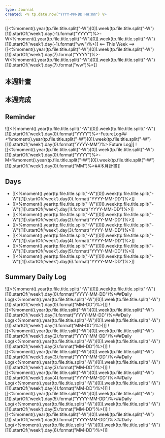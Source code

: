 ```yaml
---
type: Journal
created: <% tp.date.now("YYYY-MM-DD HH:mm") %>
---
```

[[<%moment().year(tp.file.title.split("-W")[0]).week(tp.file.title.split("-W")[1]).startOf('week').day(-1).format("YYYY")%>-W<%moment().year(tp.file.title.split("-W")[0]).week(tp.file.title.split("-W")[1]).startOf('week').day(-1).format("ww")%>]] <== This Week ==> [[<%moment().year(tp.file.title.split("-W")[0]).week(tp.file.title.split("-W")[1]).startOf('week').day(7).format("YYYY")%>-W<%moment().year(tp.file.title.split("-W")[0]).week(tp.file.title.split("-W")[1]).startOf('week').day(7).format("ww")%>]]
## 本週計畫

## 本週完成

## Reminder
![[<%moment().year(tp.file.title.split("-W")[0]).week(tp.file.title.split("-W")[1]).startOf('week').day(0).format("YYYY")%>-FutureLog##<%moment().year(tp.file.title.split("-W")[0]).week(tp.file.title.split("-W")[1]).startOf('week').day(0).format("YYYY-MM")%> Future Log]]
![[<%moment().year(tp.file.title.split("-W")[0]).week(tp.file.title.split("-W")[1]).startOf('week').day(0).format("YYYY")%>-M<%moment().year(tp.file.title.split("-W")[0]).week(tp.file.title.split("-W")[1]).startOf('week').day(0).format("MM")%>##本月計畫]]

## Days
- [[<%moment().year(tp.file.title.split("-W")[0]).week(tp.file.title.split("-W")[1]).startOf('week').day(0).format("YYYY-MM-DD")%>]]
- [[<%moment().year(tp.file.title.split("-W")[0]).week(tp.file.title.split("-W")[1]).startOf('week').day(1).format("YYYY-MM-DD")%>]]
- [[<%moment().year(tp.file.title.split("-W")[0]).week(tp.file.title.split("-W")[1]).startOf('week').day(2).format("YYYY-MM-DD")%>]]
- [[<%moment().year(tp.file.title.split("-W")[0]).week(tp.file.title.split("-W")[1]).startOf('week').day(3).format("YYYY-MM-DD")%>]]
- [[<%moment().year(tp.file.title.split("-W")[0]).week(tp.file.title.split("-W")[1]).startOf('week').day(4).format("YYYY-MM-DD")%>]]
- [[<%moment().year(tp.file.title.split("-W")[0]).week(tp.file.title.split("-W")[1]).startOf('week').day(5).format("YYYY-MM-DD")%>]]
- [[<%moment().year(tp.file.title.split("-W")[0]).week(tp.file.title.split("-W")[1]).startOf('week').day(6).format("YYYY-MM-DD")%>]]

## Summary Daily Log
![[<%moment().year(tp.file.title.split("-W")[0]).week(tp.file.title.split("-W")[1]).startOf('week').day(0).format("YYYY-MM-DD")%>##Daily Log(<%moment().year(tp.file.title.split("-W")[0]).week(tp.file.title.split("-W")[1]).startOf('week').day(0).format("MM-DD")%>)]]
![[<%moment().year(tp.file.title.split("-W")[0]).week(tp.file.title.split("-W")[1]).startOf('week').day(1).format("YYYY-MM-DD")%>##Daily Log(<%moment().year(tp.file.title.split("-W")[0]).week(tp.file.title.split("-W")[1]).startOf('week').day(1).format("MM-DD")%>)]]
![[<%moment().year(tp.file.title.split("-W")[0]).week(tp.file.title.split("-W")[1]).startOf('week').day(2).format("YYYY-MM-DD")%>##Daily Log(<%moment().year(tp.file.title.split("-W")[0]).week(tp.file.title.split("-W")[1]).startOf('week').day(2).format("MM-DD")%>)]]
![[<%moment().year(tp.file.title.split("-W")[0]).week(tp.file.title.split("-W")[1]).startOf('week').day(3).format("YYYY-MM-DD")%>##Daily Log(<%moment().year(tp.file.title.split("-W")[0]).week(tp.file.title.split("-W")[1]).startOf('week').day(3).format("MM-DD")%>)]]
![[<%moment().year(tp.file.title.split("-W")[0]).week(tp.file.title.split("-W")[1]).startOf('week').day(4).format("YYYY-MM-DD")%>##Daily Log(<%moment().year(tp.file.title.split("-W")[0]).week(tp.file.title.split("-W")[1]).startOf('week').day(4).format("MM-DD")%>)]]
![[<%moment().year(tp.file.title.split("-W")[0]).week(tp.file.title.split("-W")[1]).startOf('week').day(5).format("YYYY-MM-DD")%>##Daily Log(<%moment().year(tp.file.title.split("-W")[0]).week(tp.file.title.split("-W")[1]).startOf('week').day(5).format("MM-DD")%>)]]
![[<%moment().year(tp.file.title.split("-W")[0]).week(tp.file.title.split("-W")[1]).startOf('week').day(6).format("YYYY-MM-DD")%>##Daily Log(<%moment().year(tp.file.title.split("-W")[0]).week(tp.file.title.split("-W")[1]).startOf('week').day(6).format("MM-DD")%>)]]